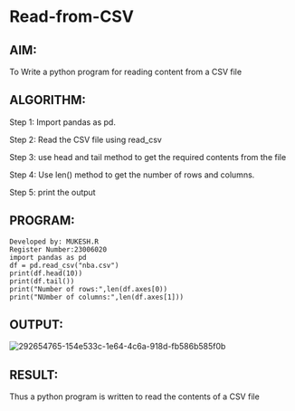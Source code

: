 # Read-from-CSV

## AIM:
To Write a python program for reading content from a CSV file
## ALGORITHM:
Step 1:
Import pandas as pd.

Step 2:
Read the CSV file using read_csv

Step 3:
use head and tail method to get the required contents from the file

Step 4:
Use len() method to get the number of rows and columns.

Step 5:
print the output

## PROGRAM:
```
Developed by: MUKESH.R
Register Number:23006020
import pandas as pd
df = pd.read_csv("nba.csv")
print(df.head(10))
print(df.tail())
print("Number of rows:",len(df.axes[0))
print("NUmber of columns:",len(df.axes[1]))
```
## OUTPUT:
![292654765-154e533c-1e64-4c6a-918d-fb586b585f0b](https://github.com/iamyadhav/Read-from-CSV/assets/147139713/1b54ec05-2ded-4385-99d1-1377b51c3f79)

## RESULT:
Thus a python program is written to read the contents of a CSV file
